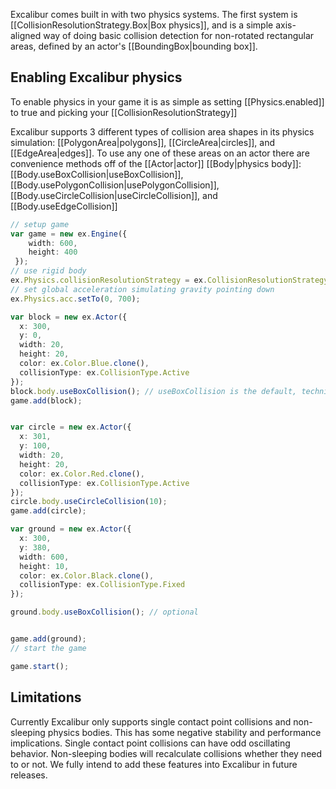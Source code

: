 Excalibur comes built in with two physics systems. The first system is [[CollisionResolutionStrategy.Box|Box physics]], and is a 
simple axis-aligned way of doing basic collision detection for non-rotated rectangular areas, defined by an actor's 
[[BoundingBox|bounding box]].

## Enabling Excalibur physics

To enable physics in your game it is as simple as setting [[Physics.enabled]] to true and picking your 
[[CollisionResolutionStrategy]]

Excalibur supports 3 different types of collision area shapes in its physics simulation: [[PolygonArea|polygons]], 
[[CircleArea|circles]], and [[EdgeArea|edges]]. To use any one of these areas on an actor there are convenience methods off of 
the [[Actor|actor]] [[Body|physics body]]: [[Body.useBoxCollision|useBoxCollision]], 
[[Body.usePolygonCollision|usePolygonCollision]], [[Body.useCircleCollision|useCircleCollision]], and [[Body.useEdgeCollision]]

```ts
// setup game
var game = new ex.Engine({
    width: 600,
    height: 400
 });
// use rigid body
ex.Physics.collisionResolutionStrategy = ex.CollisionResolutionStrategy.RigidBody;
// set global acceleration simulating gravity pointing down
ex.Physics.acc.setTo(0, 700);

var block = new ex.Actor({
  x: 300,
  y: 0,
  width: 20, 
  height: 20, 
  color: ex.Color.Blue.clone(),
  collisionType: ex.CollisionType.Active
});
block.body.useBoxCollision(); // useBoxCollision is the default, technically optional
game.add(block);


var circle = new ex.Actor({
  x: 301, 
  y: 100, 
  width: 20, 
  height: 20, 
  color: ex.Color.Red.clone(),
  collisionType: ex.CollisionType.Active
});
circle.body.useCircleCollision(10); 
game.add(circle);

var ground = new ex.Actor({
  x: 300, 
  y: 380, 
  width: 600, 
  height: 10, 
  color: ex.Color.Black.clone(),
  collisionType: ex.CollisionType.Fixed
});

ground.body.useBoxCollision(); // optional 


game.add(ground);
// start the game

game.start();
```

## Limitations

Currently Excalibur only supports single contact point collisions and non-sleeping physics bodies. This has some negative stability 
and performance implications. Single contact point collisions can have odd oscillating behavior. Non-sleeping bodies will recalculate
collisions whether they need to or not. We fully intend to add these features into Excalibur in future releases.